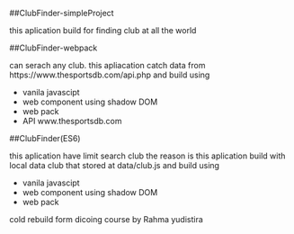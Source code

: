 ##ClubFinder-simpleProject

<p>this aplication build for finding club at all the world</p>
##ClubFinder-webpack 
<p>can serach any club. this apliacation catch data from https://www.thesportsdb.com/api.php and build using</p>
<ul>
<li>vanila javascipt</li>
<li>web component using shadow DOM</li>
<li>web pack</li>
<li>API www.thesportsdb.com</li>
</ul>
##ClubFinder(ES6)
<p>this aplication have limit search club the reason is this aplication build with local data club that stored at data/club.js and build using</p>
<ul>
<li>vanila javascipt</li>
<li>web component using shadow DOM</li>
<li>web pack</li>
</ul>

<p>cold rebuild form dicoing course by Rahma yudistira</p>
